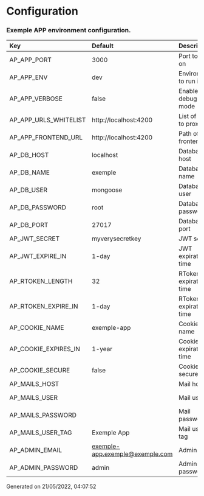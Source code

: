 
# Configuration
### Exemple APP environment configuration.
  
| Key | Default | Description | Validators | Protected |
|:--- | :--- | :--- | :--- | :---|
| AP_APP_PORT | 3000 | Port to listen on | isPortNumber | No |
| AP_APP_ENV | dev | Environment to run in | isEnum | No |
| AP_APP_VERBOSE | false | Enable debug mode | isBoolean | No |
| AP_APP_URLS_WHITELIST | http://localhost:4200 | List of urls to proxy | isUrlArray | No |
| AP_APP_FRONTEND_URL | http://localhost:4200 | Path of the frontend | isString | No |
| AP_DB_HOST | localhost | Database host | isString | Yes |
| AP_DB_NAME | exemple | Database name | isString | No |
| AP_DB_USER | mongoose | Database user | isString | Yes |
| AP_DB_PASSWORD | root | Database password | isString | Yes |
| AP_DB_PORT | 27017 | Database port | isPortNumber | No |
| AP_JWT_SECRET | myverysecretkey | JWT secret | isString | Yes |
| AP_JWT_EXPIRE_IN | 1-day | JWT expiration time | isValidPeriod, isString | No |
| AP_RTOKEN_LENGTH | 32 | RToken expiration time | isNumber | No |
| AP_RTOKEN_EXPIRE_IN | 1-day | RToken expiration time | isValidPeriod, isString | No |
| AP_COOKIE_NAME | exemple-app | Cookie name | isString | No |
| AP_COOKIE_EXPIRES_IN | 1-year | Cookie expiration time | isValidPeriod, isString | No |
| AP_COOKIE_SECURE | false | Cookie secure | isBoolean | No |
| AP_MAILS_HOST |  | Mail host | isString | Yes |
| AP_MAILS_USER |  | Mail user | isEmail, isString | No |
| AP_MAILS_PASSWORD |  | Mail password | isString | Yes |
| AP_MAILS_USER_TAG | Exemple App | Mail user tag | isString | No |
| AP_ADMIN_EMAIL | exemple-app.exemple@exemple.com | Admin email | isEmail, isString | No |
| AP_ADMIN_PASSWORD | admin | Admin password | isString | Yes |

Generated on 21/05/2022, 04:07:52